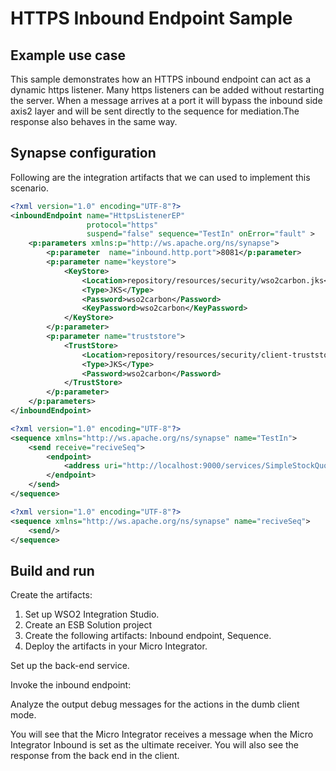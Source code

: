 # HTTPS Inbound Endpoint Sample

## Example use case

This sample demonstrates how an HTTPS inbound endpoint can act as a
dynamic https listener. Many https listeners can be added without
restarting the server. When a message arrives at a port it will bypass
the inbound side axis2 layer and will be sent directly to the sequence
for mediation.The response also behaves in the same way.

## Synapse configuration

Following are the integration artifacts that we can used to implement this scenario.

```xml tab='Inbound Endpoint'
<?xml version="1.0" encoding="UTF-8"?>
<inboundEndpoint name="HttpsListenerEP"
                 protocol="https"
                 suspend="false" sequence="TestIn" onError="fault" >
    <p:parameters xmlns:p="http://ws.apache.org/ns/synapse">
        <p:parameter  name="inbound.http.port">8081</p:parameter>
        <p:parameter name="keystore">
            <KeyStore>
                <Location>repository/resources/security/wso2carbon.jks</Location>
                <Type>JKS</Type>
                <Password>wso2carbon</Password>
                <KeyPassword>wso2carbon</KeyPassword>
            </KeyStore>
        </p:parameter>
        <p:parameter name="truststore">
            <TrustStore>
                <Location>repository/resources/security/client-truststore.jks</Location>
                <Type>JKS</Type>
                <Password>wso2carbon</Password>
            </TrustStore>
        </p:parameter>
    </p:parameters>
</inboundEndpoint>
```

```xml tab='Sequence 1'
<?xml version="1.0" encoding="UTF-8"?>
<sequence xmlns="http://ws.apache.org/ns/synapse" name="TestIn">
    <send receive="reciveSeq">
        <endpoint>
            <address uri="http://localhost:9000/services/SimpleStockQuoteService"/>
        </endpoint>
    </send>
</sequence>
```

```xml tab='Sequence 2'
<?xml version="1.0" encoding="UTF-8"?>
<sequence xmlns="http://ws.apache.org/ns/synapse" name="reciveSeq">
    <send/>
</sequence>
```

## Build and run

Create the artifacts:

1. Set up WSO2 Integration Studio.
2. Create an ESB Solution project
3. Create the following artifacts: Inbound endpoint, Sequence.
4. Deploy the artifacts in your Micro Integrator.

Set up the back-end service.

Invoke the inbound endpoint:

Analyze the output debug messages for the actions in the dumb client
mode.

You will see that the Micro Integrator receives a message when the Micro Integrator Inbound is set
as the ultimate receiver. You will also see the response from the back
end in the client.
